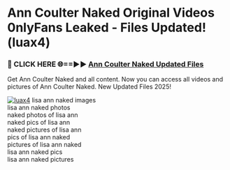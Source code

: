 # Ann Coulter Naked Original Videos 0nlyFans Leaked - Files Updated! (luax4)

<h3>🔴 CLICK HERE 🌐==►► <a href="https://tinyurl.com/up5wt9bj" rel="nofollow">Ann Coulter Naked Updated Files</a></h3>

Get Ann Coulter Naked and all content. Now you can access all videos and pictures of Ann Coulter Naked. New Updated Files 2025!

[![luax4](https://i.imgur.com/ABiUzMV.gif)](https://tinyurl.com/up5wt9bj)
lisa ann naked images<br>
lisa ann naked photos<br>
naked photos of lisa ann<br>
naked pics of lisa ann<br>
naked pictures of lisa ann<br>
pics of lisa ann naked<br>
pictures of lisa ann naked<br>
lisa ann naked pics<br>
lisa ann naked pictures